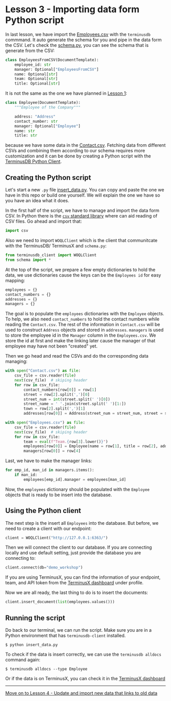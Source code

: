 # Lesson 3 - Importing data form Python script

In last lesson, we have import the [Employees.csv](Employees.csv) with the `terminusdb` commmand. It auto generate the schema for you and pipe in the data form the CSV. Let's check the [schema.py](schema.py), you can see the schema that is generate from the CSV:

```python
class EmployeesFromCSV(DocumentTemplate):
    employee_id: str
    manager: Optional["EmployeesFromCSV"]
    name: Optional[str]
    team: Optional[str]
    title: Optional[str]
```

It is not the same as the one we have planned in [Lesson 1](lesson_1.md):

```python
class Employee(DocumentTemplate):
    """Employee of the Company"""

    address: "Address"
    contact_number: str
    manager: Optional["Employee"]
    name: str
    title: str
```

because we have some data in the [Contact.csv](Contact.csv). Fetching data from different CSVs and combining them according to our schema requires more customization and it can be done by creating a Python script with the [TerminusDB Python Client](https://github.com/terminusdb/terminusdb-client-python).

## Creating the Python script

Let's start a new `.py` file [insert_data.py](insert_data.py). You can copy and paste the one we have in this repo or build one yourself. We will explain the one we have so you have an idea what it does.

In the first half of the script, we have to manage and import the data form CSV. In Python there is the [`csv` standard library](https://docs.python.org/3/library/csv.html) where can aid reading of CSV files. Go ahead and import that:

```python
import csv
```

Also we need to import `WOQLClient` which is the client that communitcate with the TerminusDB/ TerminusX and `schema.py`:

```python
from terminusdb_client import WOQLClient
from schema import *
```

At the top of the script, we prepare a few empty dictionaries to hold the data, we use dictionaries cause the keys can be the `Employees id` for easy mapping:

```python
employees = {}
contact_numbers = {}
addresses = {}
managers = {}
```

The goal is to populate the `employees` dictionaries with the `Employee` objects. To help, we also need `contact_numbers` to hold the contact numbers while reading the `Contact.csv`. The rest of the information in `Contact.csv` will be used to construct `Address` objects and stored in `addresses`. `managers` is used to store the employee id in the `Manager` column in the `Employees.csv`. We store the id at first and make the linking later cause the manager of that employee may have not been "created" yet.

Then we go head and read the CSVs and do the corresponding data managing:

```python
with open("Contact.csv") as file:
    csv_file = csv.reader(file)
    next(csv_file)  # skiping header
    for row in csv_file:
        contact_numbers[row[0]] = row[1]
        street = row[2].split(',')[0]
        street_num = int(street.split(' ')[0])
        street_name = ' '.join(street.split(' ')[1:])
        town = row[2].split(',')[1]
        addresses[row[0]] = Address(street_num = street_num, street = street_name, town = town, postcode = row[3])

with open("Employees.csv") as file:
    csv_file = csv.reader(file)
    next(csv_file)  # skiping header
    for row in csv_file:
        team = eval(f"Team.{row[3].lower()}")
        employees[row[0]] = Employee(name = row[1], title = row[2], address=addresses[row[0]], contact_number=contact_numbers[row[0]])
        managers[row[0]] = row[4]
```

Last, we have to make the manager links:

```python
for emp_id, man_id in managers.items():
    if man_id:
        employees[emp_id].manager = employees[man_id]
```

Now, the `employees` dictionary should be populated with the `Employee` objects that is ready to be insert into the database.

## Using the Python client

The next step is the insert all `Employees` into the database. But before, we need to create a client with our endpoint:

```python
client = WOQLClient("http://127.0.0.1:6363/")
```

Then we will connect the client to our database. If you are connecting locally and use default setting, just provide the database you are connecting to:

```python
client.connect(db="demo_workshop")
```

If you are using TerminusX, you can find the information of your endpoint, team, and API token from the [TerminusX dashboard](https://dashboard.terminusdb.com/) under profile.

Now we are all ready, the last thing to do is to insert the documents:

```python
client.insert_document(list(employees.values()))
```

## Running the script

Do back to our terminal, we can run the script. Make sure you are in a Python environment that has `terminusdb-client` installed.

```
$ python insert_data.py
```

To check if the data is insert correctly, we can use the `terminusdb alldocs` command again:

```
$ terminusdb alldocs --type Employee
```

Or if the data is on TerminusX, you can check it in the [TerminusX dashboard](https://dashboard.terminusdb.com/)

---

[Move on to Lesson 4 - Update and import new data that links to old data](lesson_4.md)
